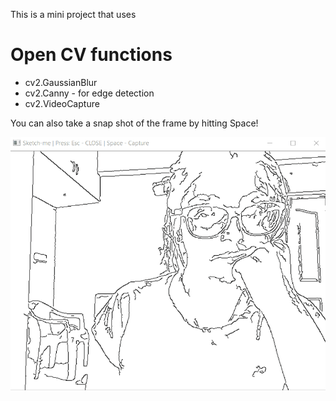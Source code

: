 This is a mini project that uses 
# Open CV functions
- cv2.GaussianBlur
- cv2.Canny - for edge detection
- cv2.VideoCapture

You can also take a snap shot of the frame by hitting Space!

![Sketched](Sketch-Me/Sketch-Me.gif)
